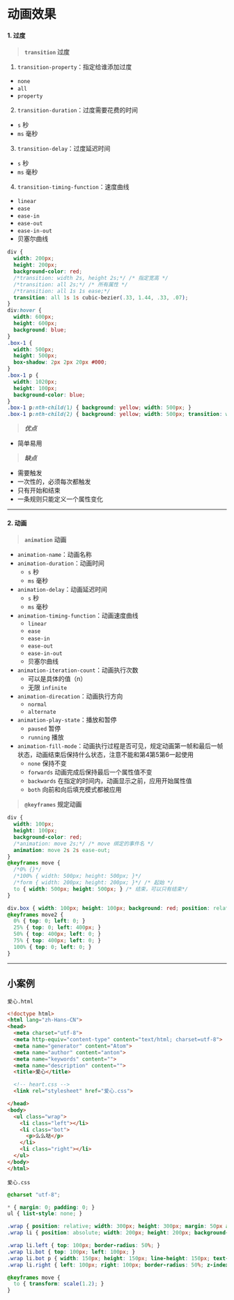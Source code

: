 # 动画效果

#### 1. 过度

>  **`transition` 过度**

1. `transition-property`：指定给谁添加过度
  * `none`
  * `all`
  * `property`
2. `transition-duration`：过度需要花费的时间
  - `s` 秒
  - `ms` 毫秒
3. `transition-delay`：过度延迟时间
  - `s` 秒
  - `ms` 毫秒
4. `transition-timing-function`：速度曲线
  * `linear`
  * `ease`
  * `ease-in`
  * `ease-out`
  * `ease-in-out`
  * 贝塞尔曲线

``` css
div {
  width: 200px;
  height: 200px;
  background-color: red;
  /*transition: width 2s, height 2s;*/ /* 指定宽高 */
  /*transition: all 2s;*/ /* 所有属性 */
  /*transition: all 1s 1s ease;*/
  transition: all 1s 1s cubic-bezier(.33, 1.44, .33, .07);
}
div:hover {
  width: 600px;
  height: 600px;
  background: blue;
}
.box-1 {
  width: 500px;
  height: 500px;
  box-shadow: 2px 2px 20px #000;
}
.box-1 p {
  width: 1020px;
  height: 100px;
  background-color: blue;
}
.box-1 p:nth-child(1) { background: yellow; width: 500px; }
.box-1 p:nth-child(2) { background: yellow; width: 500px; transition: width 1s linear; }
```
> ***优点***

* 简单易用

> ***缺点***

* 需要触发
* 一次性的，必须每次都触发
* 只有开始和结束
* 一条规则只能定义一个属性变化

---

#### 2. 动画

> **`animation` 动画**

* `animation-name`：动画名称
* `animation-duration`：动画时间
  - `s` 秒
  - `ms` 毫秒
* `animation-delay`：动画延迟时间
  - `s` 秒
  - `ms` 毫秒
* `animation-timing-function`：动画速度曲线
  - `linear`
  - `ease`
  - `ease-in`
  - `ease-out`
  - `ease-in-out`
  - 贝塞尔曲线
* `animation-iteration-count`：动画执行次数
  - 可以是具体的值（n）
  - 无限 `infinite`
* `animation-direcation`：动画执行方向
  - `normal`
  - `alternate`
* `animation-play-state`：播放和暂停
  - `paused` 暂停
  - `running` 播放
* `animation-fill-mode`：动画执行过程是否可见，规定动画第一帧和最后一帧状态，动画结束后保持什么状态，注意不能和第4第5第6一起使用
  - `none` 保持不变
  - `forwards` 动画完成后保持最后一个属性值不变
  - `backwards` 在指定的时间内，动画显示之前，应用开始属性值
  - `both` 向前和向后填充模式都被应用

> **`@keyframes` 规定动画**

``` css
div {
  width: 100px;
  height: 100px;
  background-color: red;
  /*animation: move 2s;*/ /* move 绑定的事件名 */
  animation: move 2s 2s ease-out;
}
@keyframes move {
  /*0% {}*/
  /*100% { width: 500px; height: 500px; }*/
  /*form { width: 200px; height: 200px; }*/ /* 起始 */
  to { width: 500px; height: 500px; } /* 结束，可以只有结束*/
}

div.box { width: 100px; height: 100px; background: red; position: relative; animation: move2 1s infinite alternate; }
@keyframes move2 {
  0% { top: 0; left: 0; }
  25% { top: 0; left: 400px; }
  50% { top: 400px; left: 0; }
  75% { top: 400px; left: 0; }
  100% { top: 0; left: 0; }
}
```

---

## 小案例

`爱心.html`
``` html
<!doctype html>
<html lang="zh-Hans-CN">
<head>
  <meta charset="utf-8">
  <meta http-equiv="content-type" content="text/html; charset=utf-8">
  <meta name="generator" content="Atom">
  <meta name="author" content="anton">
  <meta name="keywords" content="">
  <meta name="description" content="">
  <title>爱心</title>

  <!-- heart.css -->
  <link rel="stylesheet" href="爱心.css">

</head>
<body>
  <ul class="wrap">
    <li class="left"></li>
    <li class="bot">
      <p>么么哒</p>
    </li>
    <li class="right"></li>
  </ul>
</body>
</html>

```
`爱心.css`
``` css
@charset "utf-8";

* { margin: 0; padding: 0; }
ul { list-style: none; }

.wrap { position: relative; width: 300px; height: 300px; margin: 50px auto; transform: rotate(45deg); }
.wrap li { position: absolute; width: 200px; height: 200px; background-color: red; animation: move 1s infinite alternate; }

.wrap li.left { top: 100px; border-radius: 50%; }
.wrap li.bot { top: 100px; left: 100px; }
.wrap li.bot p { width: 150px; height: 150px; line-height: 150px; text-align: center; font-size: 20px; font-weight: bold; color: white; transform: rotate(-45deg); }
.wrap li.right { left: 100px; right: 100px; border-radius: 50%; z-index: -1; }

@keyframes move {
  to { transform: scale(1.2); }
}

```
